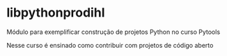 # libpythonprodihl
Módulo para exemplificar construção de projetos Python no curso Pytools

Nesse curso é ensinado como contribuir com projetos de código aberto